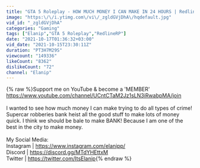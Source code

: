 ```yaml
---
title: "GTA 5 Roleplay - HOW MUCH MONEY I CAN MAKE IN 24 HOURS | RedlineRP"
image: "https:\/\/i.ytimg.com\/vi\/_zgldGVjDhA\/hqdefault.jpg"
vid_id: "_zgldGVjDhA"
categories: "Gaming"
tags: ["Elanip","GTA 5 Roleplay","RedlineRP"]
date: "2021-10-17T01:36:32+03:00"
vid_date: "2021-10-15T23:30:11Z"
duration: "PT3H7M29S"
viewcount: "149336"
likeCount: "8362"
dislikeCount: "72"
channel: "Elanip"
---
```

{% raw %}Support me on YouTube &amp; become a 'MEMBER'<br /><a rel="nofollow" target="blank" href="https://www.youtube.com/channel/UCntCTaM2Jz1sLN3iRwabpMA/join">https://www.youtube.com/channel/UCntCTaM2Jz1sLN3iRwabpMA/join</a><br /><br />I wanted to see how much money I can make trying to do all types of crime! Supercar robberies bank heist all the good stuff to make lots of money quick. I think we should be bale to make BANK! Because I am one of the best in the city to make money.<br /><br />My Social Media:<br />Instagram | <a rel="nofollow" target="blank" href="https://www.instagram.com/elanipp/">https://www.instagram.com/elanipp/</a><br />Discord | <a rel="nofollow" target="blank" href="https://discord.gg/MTdYHEttxM">https://discord.gg/MTdYHEttxM</a><br />Twitter | <a rel="nofollow" target="blank" href="https://twitter.com/ItsElanip">https://twitter.com/ItsElanip</a>{% endraw %}
